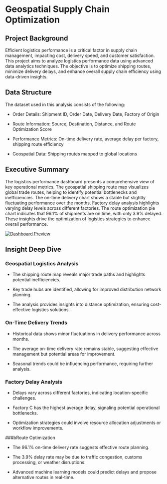 # Geospatial Supply Chain Optimization

## Project Background

Efficient logistics performance is a critical factor in supply chain management, impacting cost, delivery speed, and customer satisfaction. This project aims to analyze logistics performance data using advanced data analytics techniques. The objective is to optimize shipping routes, minimize delivery delays, and enhance overall supply chain efficiency using data-driven insights.


## Data Structure

The dataset used in this analysis consists of the following:

* Order Details: Shipment ID, Order Date, Delivery Date, Factory of Origin

* Route Information: Source, Destination, Distance, and Route Optimization Score

* Performance Metrics: On-time delivery rate, average delay per factory, shipping route efficiency

* Geospatial Data: Shipping routes mapped to global locations

## Executive Summary

The logistics performance dashboard presents a comprehensive view of key operational metrics. The geospatial shipping route map visualizes global trade routes, helping to identify potential bottlenecks and inefficiencies. The on-time delivery chart shows a stable but slightly fluctuating performance over the months. Factory delay analysis highlights varying delay levels across different factories. The route optimization pie chart indicates that 96.1% of shipments are on time, with only 3.9% delayed. These insights drive the optimization of logistics strategies to enhance overall performance.

[![Dashboard Preview](https://github.com/Gifty44/Supply-Project/raw/main/Supply_dashboard.png)](https://github.com/Gifty44/Supply-Project/issues/1#issue-2957854161)



## Insight Deep Dive

### Geospatial Logistics Analysis

* The shipping route map reveals major trade paths and highlights potential inefficiencies.

* Key trade hubs are identified, allowing for improved distribution network planning.

* The analysis provides insights into distance optimization, ensuring cost-effective logistics solutions.

### On-Time Delivery Trends

* Historical data shows minor fluctuations in delivery performance across months.

* The average on-time delivery rate remains stable, suggesting effective management but potential areas for improvement.

* Seasonal trends could be influencing performance, requiring further analysis.

### Factory Delay Analysis

* Delays vary across different factories, indicating location-specific challenges.

* Factory C has the highest average delay, signaling potential operational bottlenecks.

* Optimization strategies could involve resource allocation adjustments or workflow improvements.

###bRoute Optimization

* The 96.1% on-time delivery rate suggests effective route planning.

* The 3.9% delay rate may be due to traffic congestion, customs processing, or weather disruptions.

* Advanced machine learning models could predict delays and propose alternative routes in real-time.


